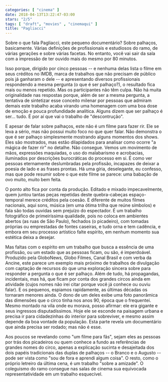 ```yaml
---
categories: [ "cinema" ]
date: 2018-04-13T13:22:47-03:00
stars: "2/5"
tags: [ "draft", "movies" , "cinemaqui" ]
title: "Pagliacci"
---
```

Sobre o que fala Pagliacci, este pequeno documentário? Sobre palhaços, basicamente. Várias definições de profissionais e estudiosos do ramo, de várias gerações e sobre várias facetas. No entanto, você vai sair da sala com a impressão de ter ouvido mais do mesmo por 80 minutos.

Isso porque, dirigido por cinco pessoas -- e nenhuma delas lista o filme em seus créditos no IMDB, marca de trabalhos que não precisam de público pois já ganharam o dele -- e apresentando diversos profissionais respondendo a mesma pergunta (o que é ser palhaço?), o resultado fica mais ou menos repetido. Mas os participantes não têm culpa. Não há muita originalidade nas respostas porque, além de ser a mesma pergunta, a tentativa de sintetizar esse conceito milenar por pessoas que admiram demais este trabalho acaba virando uma homenagem com uma boa dose de emoção e pouca profundidade analítica. Alguns dizem que ser palhaço é ser... tudo. É por aí que vai o trabalho de "descontrução".

E apesar de falar sobre palhaços, este não é um filme para fazer rir. Ele se leva a sério, mas não possui muito foco no que quer falar. Não demonstra o que é ser palhaço simplesmente mostrando alguns momentos dos shows. Eles são mostrados, mas estão dilapidados para analisar como ocorre "a mágica de fazer rir" no detalhe. Não consegue. Vemos um movimento de mãos, expressões maquiadas, o uso do malabarismo e acrobacias, iluminados por descrições burocráticas do processo em si. É como ver pessoas eternamente deslumbradas pela profissão, incapazes de deixar a poesia de lado e as frases prontas. Há uma gíria, deselegante, eu confesso, mas que pode resumir sobre o que este filme se parece: uma babação de ovo muito, muito bem feita.

O ponto alto fica por conta da produção. Editado e mixado impecavelmente, quem juntou tantas peças repetidas deste quebra-cabeças espaço-temporal merece créditos pela coesão. E diferente de muitos filmes nacionais, aqui sons, música (em uma ótima trilha que reúne símbolos) e fala são todas ouvidas sem prejuízo do espectador. É um trabalho fotográfico de primeiríssima qualidade, pois no coloca em ambientes abertos (as ruas de São Paulo), fechados (o picadeiro), com tomadas próprias ou emprestadas de fontes caseiras, e tudo orna e tem cadência, e embora em seu processo artístico falte espírito, em nenhum momento sua estética deixa a desejar.

Mas faltas com o espírito em um trabalho que busca a essência de uma profissão, ou um estado que as pessoas ficam, ou são, é imperdoável. Produzido pela GloboNews, Globo Filmes, Canal Brasil e com verba da Ancine, este parece um exemplo mais próximo de trabalhos de divulgação com captação de recursos do que uma exploração sincera sobre para responder a pergunta o que é ser palhaço. Além de tudo, há propagandas, incidentais, mas há, que ficam por conta dos grandes circos ainda em atividade (cujos nomes não irei citar porque você já conhece ou ouviu falar). E os pequenos, espiamos rapidamente, as últimas décadas os tornaram menores ainda. O dono de um deles exibe uma foto panorâmica das dimensões que o circo tinha nos anos 90, época que o frequentei. Mesmo montado na vila onde eu morava, posso afirmar: ele era gigante e seus ingressos disputadíssimos. Hoje ele se esconde na paisagem urbana e precisa ir para cidadezinhas do interior para sobreviver, e mesmo assim depende da boa vontade da população. Esta parte revela um documentário que ainda precisa ser rodado; mas não é esse.

Aos poucos se revelando como "um filme para fãs", sejam eles as pessoas por trás dos picadeiros ou quem conhece a fundo as referências de grandes nomes do circo, apenas a explicação sucinta e desajeitada dos dois papéis tradicionais das duplas de palhaços -- o Branco e o Augusto -- pode ser vista como "sou de fora e aprendi algum coisa". O resto, como o próprio letreiro da última cena, é um trabalho "sobre a amizade". O coleguismo do ramo consegue nas salas de cinema sua equivocada representatividade em um trabalho esquecível.
